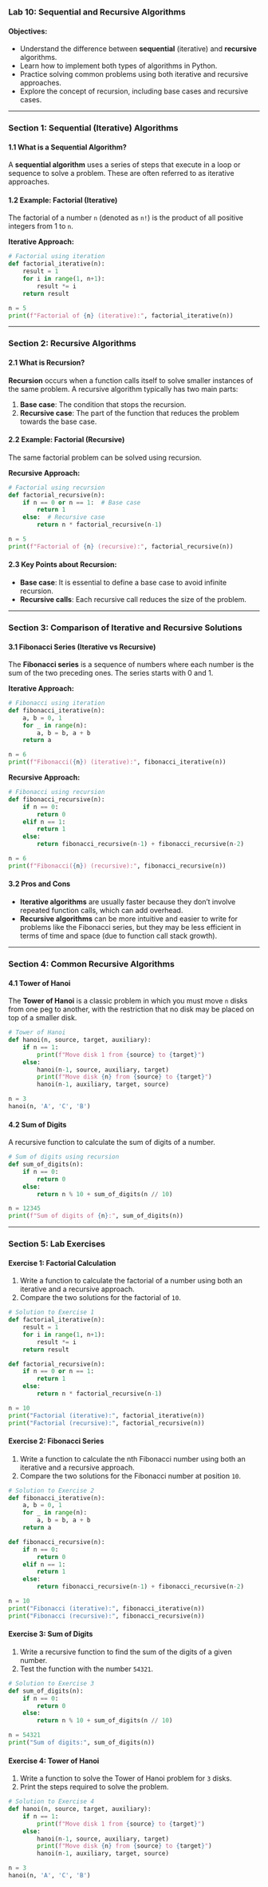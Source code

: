 ### Lab 10: Sequential and Recursive Algorithms

#### Objectives:
- Understand the difference between **sequential** (iterative) and **recursive** algorithms.
- Learn how to implement both types of algorithms in Python.
- Practice solving common problems using both iterative and recursive approaches.
- Explore the concept of recursion, including base cases and recursive cases.

---

### Section 1: Sequential (Iterative) Algorithms

#### 1.1 What is a Sequential Algorithm?
A **sequential algorithm** uses a series of steps that execute in a loop or sequence to solve a problem. These are often referred to as iterative approaches.

#### 1.2 Example: Factorial (Iterative)
The factorial of a number `n` (denoted as `n!`) is the product of all positive integers from 1 to `n`.

**Iterative Approach:**

```python
# Factorial using iteration
def factorial_iterative(n):
    result = 1
    for i in range(1, n+1):
        result *= i
    return result

n = 5
print(f"Factorial of {n} (iterative):", factorial_iterative(n))
```

---

### Section 2: Recursive Algorithms

#### 2.1 What is Recursion?
**Recursion** occurs when a function calls itself to solve smaller instances of the same problem. A recursive algorithm typically has two main parts:
1. **Base case**: The condition that stops the recursion.
2. **Recursive case**: The part of the function that reduces the problem towards the base case.

#### 2.2 Example: Factorial (Recursive)
The same factorial problem can be solved using recursion.

**Recursive Approach:**

```python
# Factorial using recursion
def factorial_recursive(n):
    if n == 0 or n == 1:  # Base case
        return 1
    else:  # Recursive case
        return n * factorial_recursive(n-1)

n = 5
print(f"Factorial of {n} (recursive):", factorial_recursive(n))
```

#### 2.3 Key Points about Recursion:
- **Base case**: It is essential to define a base case to avoid infinite recursion.
- **Recursive calls**: Each recursive call reduces the size of the problem.

---

### Section 3: Comparison of Iterative and Recursive Solutions

#### 3.1 Fibonacci Series (Iterative vs Recursive)
The **Fibonacci series** is a sequence of numbers where each number is the sum of the two preceding ones. The series starts with 0 and 1.

**Iterative Approach:**

```python
# Fibonacci using iteration
def fibonacci_iterative(n):
    a, b = 0, 1
    for _ in range(n):
        a, b = b, a + b
    return a

n = 6
print(f"Fibonacci({n}) (iterative):", fibonacci_iterative(n))
```

**Recursive Approach:**

```python
# Fibonacci using recursion
def fibonacci_recursive(n):
    if n == 0:
        return 0
    elif n == 1:
        return 1
    else:
        return fibonacci_recursive(n-1) + fibonacci_recursive(n-2)

n = 6
print(f"Fibonacci({n}) (recursive):", fibonacci_recursive(n))
```

#### 3.2 Pros and Cons
- **Iterative algorithms** are usually faster because they don’t involve repeated function calls, which can add overhead.
- **Recursive algorithms** can be more intuitive and easier to write for problems like the Fibonacci series, but they may be less efficient in terms of time and space (due to function call stack growth).

---

### Section 4: Common Recursive Algorithms

#### 4.1 Tower of Hanoi
The **Tower of Hanoi** is a classic problem in which you must move `n` disks from one peg to another, with the restriction that no disk may be placed on top of a smaller disk.

```python
# Tower of Hanoi
def hanoi(n, source, target, auxiliary):
    if n == 1:
        print(f"Move disk 1 from {source} to {target}")
    else:
        hanoi(n-1, source, auxiliary, target)
        print(f"Move disk {n} from {source} to {target}")
        hanoi(n-1, auxiliary, target, source)

n = 3
hanoi(n, 'A', 'C', 'B')
```

#### 4.2 Sum of Digits
A recursive function to calculate the sum of digits of a number.

```python
# Sum of digits using recursion
def sum_of_digits(n):
    if n == 0:
        return 0
    else:
        return n % 10 + sum_of_digits(n // 10)

n = 12345
print(f"Sum of digits of {n}:", sum_of_digits(n))
```

---

### Section 5: Lab Exercises

#### Exercise 1: Factorial Calculation
1. Write a function to calculate the factorial of a number using both an iterative and a recursive approach.
2. Compare the two solutions for the factorial of `10`.

```python
# Solution to Exercise 1
def factorial_iterative(n):
    result = 1
    for i in range(1, n+1):
        result *= i
    return result

def factorial_recursive(n):
    if n == 0 or n == 1:
        return 1
    else:
        return n * factorial_recursive(n-1)

n = 10
print("Factorial (iterative):", factorial_iterative(n))
print("Factorial (recursive):", factorial_recursive(n))
```

#### Exercise 2: Fibonacci Series
1. Write a function to calculate the nth Fibonacci number using both an iterative and a recursive approach.
2. Compare the two solutions for the Fibonacci number at position `10`.

```python
# Solution to Exercise 2
def fibonacci_iterative(n):
    a, b = 0, 1
    for _ in range(n):
        a, b = b, a + b
    return a

def fibonacci_recursive(n):
    if n == 0:
        return 0
    elif n == 1:
        return 1
    else:
        return fibonacci_recursive(n-1) + fibonacci_recursive(n-2)

n = 10
print("Fibonacci (iterative):", fibonacci_iterative(n))
print("Fibonacci (recursive):", fibonacci_recursive(n))
```

#### Exercise 3: Sum of Digits
1. Write a recursive function to find the sum of the digits of a given number.
2. Test the function with the number `54321`.

```python
# Solution to Exercise 3
def sum_of_digits(n):
    if n == 0:
        return 0
    else:
        return n % 10 + sum_of_digits(n // 10)

n = 54321
print("Sum of digits:", sum_of_digits(n))
```

#### Exercise 4: Tower of Hanoi
1. Write a function to solve the Tower of Hanoi problem for `3` disks.
2. Print the steps required to solve the problem.

```python
# Solution to Exercise 4
def hanoi(n, source, target, auxiliary):
    if n == 1:
        print(f"Move disk 1 from {source} to {target}")
    else:
        hanoi(n-1, source, auxiliary, target)
        print(f"Move disk {n} from {source} to {target}")
        hanoi(n-1, auxiliary, target, source)

n = 3
hanoi(n, 'A', 'C', 'B')
```